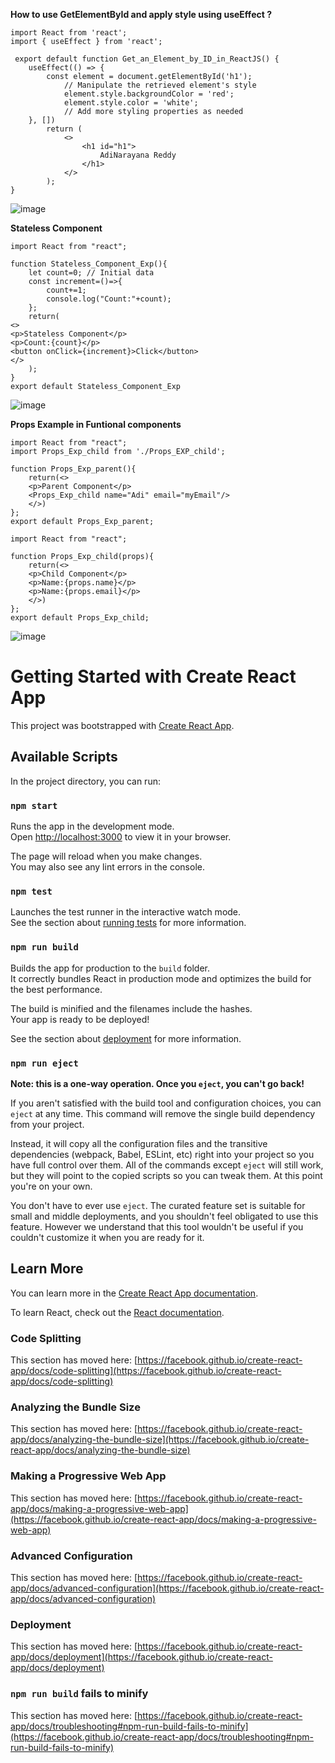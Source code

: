 **How to use GetElementById and apply style using useEffect ?**
```
import React from 'react';
import { useEffect } from 'react';

 export default function Get_an_Element_by_ID_in_ReactJS() {
    useEffect(() => {
        const element = document.getElementById('h1');
            // Manipulate the retrieved element's style
            element.style.backgroundColor = 'red';
            element.style.color = 'white';
            // Add more styling properties as needed
    }, [])
        return (
            <>
                <h1 id="h1">
                    AdiNarayana Reddy
                </h1>
            </>
        );
}
```
![image](https://github.com/user-attachments/assets/9c80ca18-278e-483e-879e-39bce6aa77e6)

**Stateless Component**
```
import React from "react";

function Stateless_Component_Exp(){
    let count=0; // Initial data
    const increment=()=>{
        count+=1;
        console.log("Count:"+count);
    };
    return(
<>
<p>Stateless Component</p>
<p>Count:{count}</p>
<button onClick={increment}>Click</button>
</>
    );
}
export default Stateless_Component_Exp
```
![image](https://github.com/user-attachments/assets/724e869b-e244-4e48-8479-bf1e1a1e6f48)

**Props Example in Funtional components**
```
import React from "react";
import Props_Exp_child from './Props_EXP_child';

function Props_Exp_parent(){
    return(<>
    <p>Parent Component</p>
    <Props_Exp_child name="Adi" email="myEmail"/>
    </>)
};
export default Props_Exp_parent;
```
```
import React from "react";

function Props_Exp_child(props){
    return(<>
    <p>Child Component</p>
    <p>Name:{props.name}</p>
    <p>Name:{props.email}</p>
    </>)
};
export default Props_Exp_child;
```
![image](https://github.com/user-attachments/assets/9faa486c-6c8b-4f8a-869c-a863945b6c1d)



# Getting Started with Create React App

This project was bootstrapped with [Create React App](https://github.com/facebook/create-react-app).

## Available Scripts

In the project directory, you can run:

### `npm start`

Runs the app in the development mode.\
Open [http://localhost:3000](http://localhost:3000) to view it in your browser.

The page will reload when you make changes.\
You may also see any lint errors in the console.

### `npm test`

Launches the test runner in the interactive watch mode.\
See the section about [running tests](https://facebook.github.io/create-react-app/docs/running-tests) for more information.

### `npm run build`

Builds the app for production to the `build` folder.\
It correctly bundles React in production mode and optimizes the build for the best performance.

The build is minified and the filenames include the hashes.\
Your app is ready to be deployed!

See the section about [deployment](https://facebook.github.io/create-react-app/docs/deployment) for more information.

### `npm run eject`

**Note: this is a one-way operation. Once you `eject`, you can't go back!**

If you aren't satisfied with the build tool and configuration choices, you can `eject` at any time. This command will remove the single build dependency from your project.

Instead, it will copy all the configuration files and the transitive dependencies (webpack, Babel, ESLint, etc) right into your project so you have full control over them. All of the commands except `eject` will still work, but they will point to the copied scripts so you can tweak them. At this point you're on your own.

You don't have to ever use `eject`. The curated feature set is suitable for small and middle deployments, and you shouldn't feel obligated to use this feature. However we understand that this tool wouldn't be useful if you couldn't customize it when you are ready for it.

## Learn More

You can learn more in the [Create React App documentation](https://facebook.github.io/create-react-app/docs/getting-started).

To learn React, check out the [React documentation](https://reactjs.org/).

### Code Splitting

This section has moved here: [https://facebook.github.io/create-react-app/docs/code-splitting](https://facebook.github.io/create-react-app/docs/code-splitting)

### Analyzing the Bundle Size

This section has moved here: [https://facebook.github.io/create-react-app/docs/analyzing-the-bundle-size](https://facebook.github.io/create-react-app/docs/analyzing-the-bundle-size)

### Making a Progressive Web App

This section has moved here: [https://facebook.github.io/create-react-app/docs/making-a-progressive-web-app](https://facebook.github.io/create-react-app/docs/making-a-progressive-web-app)

### Advanced Configuration

This section has moved here: [https://facebook.github.io/create-react-app/docs/advanced-configuration](https://facebook.github.io/create-react-app/docs/advanced-configuration)

### Deployment

This section has moved here: [https://facebook.github.io/create-react-app/docs/deployment](https://facebook.github.io/create-react-app/docs/deployment)

### `npm run build` fails to minify

This section has moved here: [https://facebook.github.io/create-react-app/docs/troubleshooting#npm-run-build-fails-to-minify](https://facebook.github.io/create-react-app/docs/troubleshooting#npm-run-build-fails-to-minify)
